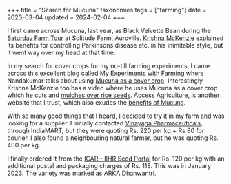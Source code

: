 +++
title = "Search for Mucuna"
taxonomies.tags = ["farming"]
date = 2023-03-04
updated = 2024-02-04
+++

I first came across Mucuna, last year, as Black Velvette Bean during the
[Saturday Farm Tour](https://solitude.farm/farm/) at Solitude Farm, Auroville.
[Krishna McKenzie](https://krishnamckenzie.com/) explained its benefits for
controlling Parkinsons disease etc. in his inimitable style, but it went way
over my head at that time.

In my search for cover crops for my no-till farming experiments, I came across this
excellent blog called [My Experiments with
Farming](farming-experiments.blogspot.com/)
where Nandakumar talks about using [Mucuna as a cover
crop](https://farming-experiments.blogspot.com/2014/09/invasive-cover-crops-pueraria-javanica.html).
Interestingly Krishna McKenzie too has a video where he uses Mucuna as a cover
crop which he cuts and [mulches over rice
seeds](https://www.youtube.com/watch?v=y0xmEDq3NIs). Access Agriculture, is
another website that I trust, which also exudes the [benefits of
Mucuna](https://www.accessagriculture.org/reviving-soils-mucuna).

With so many good things that I heard, I decided to try it in my farm and was
looking for a supplier. I initially contacted [Vinayaga
Pharmaceuticals](https://www.indiamart.com/vinarghya-pharmaceuticals/), through
IndiaMART, but they were quoting Rs. 220 per kg + Rs 80 for courier. I also
found a neighbouring natural farmer, but he was quoting Rs. 400 per kg.

I finally ordered it from the [ICAR - IIHR Seed
Portal](https://seed.iihr.res.in/) for Rs. 120 per kg with an additional postal
and packaging charges of Rs. 118. This was in January 2023. The variety was
marked as ARKA Dhanwantri.
